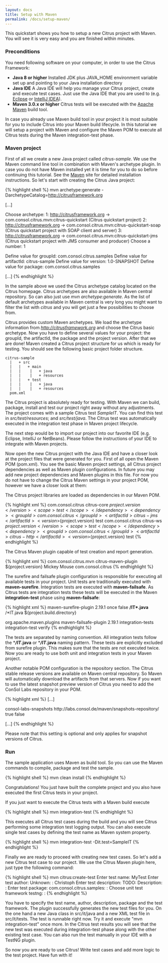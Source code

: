 ```yaml
---
layout: docs
title: Setup with Maven
permalink: /docs/setup-maven/
---
```


This quickstart shows you how to setup a new Citrus project with Maven. You will see it is very easy and you are finished 
within minutes.

### Preconditions

You need following software on your computer, in order to use the Citrus Framework:

- **Java 8 or higher**
  Installed JDK plus JAVA_HOME environment variable set up and pointing to your Java installation directory
- **Java IDE**
  A Java IDE will help you manage your Citrus project, create and execute test cases. Just use the Java IDE that you are 
  used to (e.g. [Eclipse](http://www.eclipse.org/) or [IntelliJ IDEA](http://www.jetbrains.com/idea/)).
- **Maven 3.0.x or higher**
  Citrus tests will be executed with the [Apache Maven](http://maven.apache.org) build tool.
  
In case you already use Maven build tool in your project it is most suitable for you to include Citrus into your Maven build 
lifecycle. In this tutorial we will setup a project with Maven and configure the Maven POM to execute all Citrus tests 
during the Maven integration-test phase. 

### Maven project

First of all we create a new Java project called *citrus-sample*. We 
use the Maven command line tool in combination with Maven's archetype plugin. In case you do not have Maven installed yet 
it is time for you to do so before continuing this tutorial. See the [Maven](http://maven.apache.org) 
site for detailed installation instructions. So let's start with creating the Citrus Java project:

{% highlight shell %}
mvn archetype:generate -DarchetypeCatalog=http://citrusframework.org

[...]

Choose archetype:
1: http://citrusframework.org -> com.consol.citrus.mvn:citrus-quickstart (Citrus quickstart project)
2: http://citrusframework.org -> com.consol.citrus.mvn:citrus-quickstart-soap (Citrus quickstart project with SOAP client and server)
3: http://citrusframework.org -> com.consol.citrus.mvn:citrus-quickstart-jms (Citrus quickstart project with JMS consumer and producer)
Choose a number: 1 

Define value for groupId: com.consol.citrus.samples
Define value for artifactId: citrus-sample
Define value for version: 1.0-SNAPSHOT
Define value for package: com.consol.citrus.samples

[...]
{% endhighlight %}
    
In the sample above we used the Citrus archetype catalog located on the Citrus homepage. Citrus archetypes are also 
available in Maven central repository. So can also just use *mvn archetype:generate*. As the list of default 
archetypes available in Maven central is very long you might want to filter the list with *citrus* and you will 
get just a few possibilities to choose from.

Citrus provides custom Maven archetypes. We load the archetype information from *http://citrusframework.org* 
and choose the Citrus basic archetype. Now you have to define several values for your project: the groupId, the artifactId, 
the package and the project version. After that we are done! Maven created a Citrus project structure for us which is 
ready for testing. You should see the following basic project folder structure.

    citrus-sample
      |   + src
      |   |   + main
      |   |    |   + java
      |   |    |   + resources
      |   |   + test
      |   |    |   + java
      |   |    |   + resources
      pom.xml
      
The Citrus project is absolutely ready for testing. With Maven we can build, package, install and test our project right 
away without any adjustments. The project comes with a sample Citrus test *SampleIT*. You can find this test in *src/test/resources*; 
and *src/test/java*. The Citrus test was automatically executed in the integration test phase in Maven project lifecycle.

The next step would be to import our project into our favorite IDE (e.g. Eclipse, IntelliJ or NetBeans). Please follow the instructions
of your IDE to integrate with Maven projects.

Now open the new Citrus project with the Java IDE and have a closer look at the project files that were generated 
for you. First of all open the Maven POM (pom.xml). You see the basic Maven project settings, all Citrus project dependencies 
as well as Maven plugin configurations. In future you may add new project dependencies and Maven plugins in 
this file. For now you do not have to change the Citrus Maven settings in your project POM, however we have a closer 
look at them:

The Citrus project libraries are loaded as dependencies in our Maven POM.

{% highlight xml %}
<dependency>
  <groupId>com.consol.citrus</groupId>
  <artifactId>citrus-core</artifactId>
  <version>${project.version}</version>
  <scope>test</scope>
</dependency>
<dependency>
  <groupId>com.consol.citrus</groupId>
  <artifactId>citrus-jms</artifactId>
  <version>${project.version}</version>
  <scope>test</scope>
</dependency>
<dependency>
  <groupId>com.consol.citrus</groupId>
  <artifactId>citrus-ws</artifactId>
  <version>${project.version}</version>
  <scope>test</scope>
</dependency>
<dependency>
  <groupId>com.consol.citrus</groupId>
  <artifactId>citrus-http</artifactId>
  <version>${project.version}</version>
  <scope>test</scope>
</dependency>
{% endhighlight %}

The Citrus Maven plugin capable of test creation and report generation.

{% highlight xml %}
<plugin>
  <groupId>com.consol.citrus.mvn</groupId>
  <artifactId>citrus-maven-plugin</artifactId>
  <version>${project.version}</version>
  <configuration>
    <author>Mickey Mouse</author>
    <targetPackage>com.consol.citrus</targetPackage>
  </configuration>
</plugin>
{% endhighlight %}

The surefire and failsafe plugin configuration is responsible for executing all available tests in your project. Unit tests are traditionally executed with
**maven-surefire**. Integration tests are executed with **maven-failsafe**. As Citrus tests are integration tests these tests will be executed in the Maven 
**integration-test** phase using **maven-failsafe**:
        
{% highlight xml %}
<plugin>
  <artifactId>maven-surefire-plugin</artifactId>
  <version>2.19.1</version>
  <configuration>
    <forkMode>once</forkMode>
    <failIfNoTests>false</failIfNoTests>
    <excludes>
      <exclude>**/IT*.java</exclude>
      <exclude>**/*IT.java</exclude>
    </excludes>
    <workingDirectory>${project.build.directory}</workingDirectory>
  </configuration>
</plugin>

<plugin>
  <groupId>org.apache.maven.plugins</groupId>
  <artifactId>maven-failsafe-plugin</artifactId>
  <version>2.19.1</version>
  <executions>
    <execution>
      <id>integration-tests</id>
      <goals>
        <goal>integration-test</goal>
        <goal>verify</goal>
      </goals>
    </execution>
  </executions>
</plugin>        
{% endhighlight %}

The tests are separated by naming convention. All integration tests follow the ****/IT*.java** or ****/IT*.java** naming pattern. These tests are explicitly 
excluded from surefire plugin. This makes sure that the tests are not executed twice. Now you are ready to use both unit and integration tests in your Maven project.

Another notable POM configuration is the repository section. The Citrus stable release versions are available on Maven central repository. So Maven will automatically
download the artifacts from that servers. Now if you want to use the latest snapshot preview version of Citrus you need to add the ConSol Labs repository in your POM.

{% highlight xml %}
<repositories>
  [...]

  <repository>
    <id>consol-labs-snapshots</id>
    <url>http://labs.consol.de/maven/snapshots-repository/</url>
    <snapshots>
      <enabled>true</enabled>
    </snapshots>
    <releases>
      <enabled>false</enabled>
    </releases>
  </repository>
  
  [...]
</repositories>
{% endhighlight %}

Please note that this setting is optional and only applies for snapshot versions of Citrus.

### Run

The sample application uses Maven as build tool. So you can use the Maven commands to compile, package and test the
sample.

{% highlight shell %}
mvn clean install
{% endhighlight %}

Congratulations! You just have built the complete project and you also have executed the first Citrus tests in your 
project.
 
If you just want to execute the Citrus tests with a Maven build execute
 
{% highlight shell %}
mvn integration-test
{% endhighlight %} 

This executes all Citrus test cases during the build and you will see Citrus performing some integration test logging output. You can also execute
single test cases by defining the test name as Maven system property.

{% highlight shell %}
mvn integration-test -Dit.test=SampleIT
{% endhighlight %}

Finally we are ready to proceed with creating new test cases. So let's add a new Citrus test case to our project. We use 
the Citrus Maven plugin here, just type the following command:

{% highlight shell %}
mvn citrus:create-test
Enter test name: MyTest
Enter test author: Unknown: : Christoph
Enter test description: TODO: Description: : 
Enter test package: com.consol.citrus.samples: : 
Choose unit test framework testng: :
{% endhighlight %}

You have to specify the test name, author, description, package and the test framework. The plugin successfully generates 
the new test files for you. On the one hand a new Java class in src/it/java and a new XML test file in src/it/tests. The 
test is runnable right now. Try it and execute &quot;mvn integration-test&quot; once more. In the Citrus test results you 
will see that the new test was executed during integration-test phase along with the other existing test case. You can 
also run the test manually in your IDE with a TestNG plugin.

So now you are ready to use Citrus! Write test cases and add more logic to the test project. Have fun with it!
